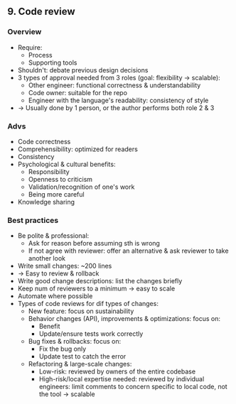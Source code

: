 ## 9. Code review
### Overview
- Require:
  - Process
  - Supporting tools
- Shouldn't: debate previous design decisions
- 3 types of approval needed from 3 roles (goal: flexibility -> scalable):
  - Other engineer: functional correctness & understandability
  - Code owner: suitable for the repo
  - Engineer with the language's readability: consistency of style
- -> Usually done by 1 person, or the author performs both role 2 & 3
### Advs
- Code correctness
- Comprehensibility: optimized for readers
- Consistency
- Psychological & cultural benefits:
  - Responsibility
  - Openness to criticism
  - Validation/recognition of one's work
  - Being more careful
- Knowledge sharing
### Best practices
- Be polite & professional:
  - Ask for reason before assuming sth is wrong
  - If not agree with reviewer: offer an alternative & ask reviewer to take another look
- Write small changes: ~200 lines
- -> Easy to review & rollback
- Write good change descriptions: list the changes briefly
- Keep num of reviewers to a minimum -> easy to scale
- Automate where possible
- Types of code reviews for dif types of changes:
  - New feature: focus on sustainability
  - Behavior changes (API), improvements & optimizations: focus on:
    - Benefit
    - Update/ensure tests work correctly
  - Bug fixes & rollbacks: focus on:
    - Fix the bug only
    - Update test to catch the error
  - Refactoring & large-scale changes:
    - Low-risk: reviewed by owners of the entire codebase
    - High-risk/local expertise needed: reviewed by individual engineers:
      limit comments to concern specific to local code, not the tool -> scalable